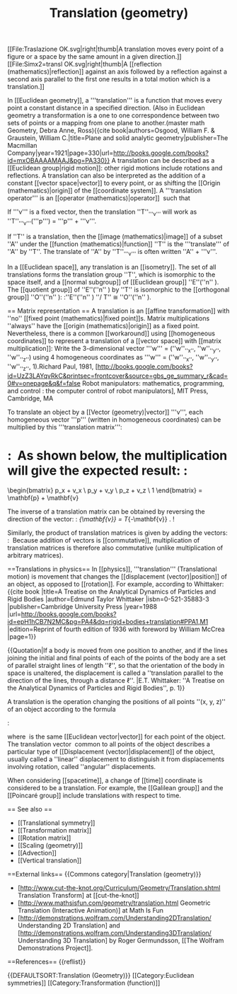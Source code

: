 ﻿---
lastrevid: 635708724
pageid: 204682
canonicalurl: http://en.wikipedia.org/wiki/Translation_(geometry)
title: Translation (geometry)
editurl: http://en.wikipedia.org/w/index.php?title=Translation_(geometry)&action=edit
length: 7286
contentmodel: wikitext
pagelanguage: en
touched: 2015-02-14T13:05:20Z
ns: 0
fullurl: http://en.wikipedia.org/wiki/Translation_(geometry)
---

<!-- content from article translation (physics) has been merged with this article {{Merge from|Translation (physics)|date=December 2010}}-->
<!-- added references {{unreferenced|date=December 2007}}-->
[[File:Traslazione OK.svg|right|thumb|A translation moves every point of a figure or a space by the same amount in a given direction.]]
[[File:Simx2=transl OK.svg|right|thumb|A [[reflection (mathematics)|reflection]] against an axis followed by a reflection against a second axis parallel to the first one results in a total motion which is a translation.]]

In [[Euclidean geometry]], a '''translation''' is a function that moves every point a constant distance in a specified direction. (Also in Euclidean geometry a transformation is a one to one correspondence between two sets of points or a mapping from one plane to another.(master math Geometry, Debra Anne, Ross)<ref>{{cite book|authors=Osgood, William F. & Graustein, William C.|title=Plane and solid analytic geometry|publisher=The Macmillan Company|year=1921|page=330|url=http://books.google.com/books?id=mxOBAAAAMAAJ&pg=PA330}}</ref> A translation can be described as a [[Euclidean group|rigid motion]]: other rigid motions include rotations and reflections. A translation can also be interpreted as the addition of a constant [[vector space|vector]] to every point, or as shifting the [[Origin (mathematics)|origin]] of the [[coordinate system]]. A '''translation operator''' is an [[operator (mathematics)|operator]] <math>T_\mathbf{\delta}</math> such that <math>T_\mathbf{\delta} f(\mathbf{v}) = f(\mathbf{v}+\mathbf{\delta}).</math>

If '''v''' is a fixed vector, then the translation ''T''<sub>'''v'''</sub> will work as ''T''<sub>'''v'''</sub>('''p''') = '''p''' + '''v'''.

If ''T'' is a translation, then the [[image (mathematics)|image]] of a subset ''A'' under the [[function (mathematics)|function]] ''T'' is the '''translate''' of ''A'' by ''T''. The translate of ''A'' by ''T''<sub>'''v'''</sub> is often written ''A'' + '''v'''.

In a [[Euclidean space]], any translation is an [[isometry]]. The set of all translations forms the translation group ''T'', which is isomorphic to the space itself, and a [[normal subgroup]] of [[Euclidean group]] ''E''(''n'' ). The [[quotient group]] of ''E''(''n'' ) by ''T'' is isomorphic to the [[orthogonal group]] ''O''(''n'' ):
:''E''(''n'' ) ''/ T'' ≅ ''O''(''n'' ).

== Matrix representation ==<!-- This section is linked from [[Affine transformation]] -->
A translation is an [[affine transformation]] with ''no'' [[fixed point (mathematics)|fixed point]]s. Matrix multiplications ''always'' have the [[origin (mathematics)|origin]] as a fixed point. Nevertheless, there is a common [[workaround]] using [[homogeneous coordinates]] to represent a translation of a [[vector space]] with [[matrix multiplication]]: Write the 3-dimensional vector '''w''' = (''w''<sub>''x''</sub>, ''w''<sub>''y''</sub>, ''w''<sub>''z''</sub>) using 4 homogeneous coordinates as '''w''' = (''w''<sub>''x''</sub>, ''w''<sub>''y''</sub>, ''w''<sub>''z''</sub>, 1).<ref>Richard Paul, 1981, [http://books.google.com/books?id=UzZ3LAYqvRkC&printsec=frontcover&source=gbs_ge_summary_r&cad=0#v=onepage&q&f=false Robot manipulators: mathematics, programming, and control : the computer control of robot manipulators], MIT Press, Cambridge, MA</ref>

To translate an object by a [[Vector (geometry)|vector]] '''v''', each homogeneous vector '''p''' (written in homogeneous coordinates) can be multiplied by this '''translation matrix''':

: <math> T_{\mathbf{v}} = 
\begin{bmatrix}
1 & 0 & 0 & v_x \\
0 & 1 & 0 & v_y \\
0 & 0 & 1 & v_z \\
0 & 0 & 0 & 1 
\end{bmatrix}
</math>
As shown below, the multiplication will give the expected result:
: <math> T_{\mathbf{v}} \mathbf{p} =
\begin{bmatrix}
1 & 0 & 0 & v_x \\
0 & 1 & 0 & v_y\\
0 & 0 & 1 & v_z\\
0 & 0 & 0 & 1
\end{bmatrix}
\begin{bmatrix}
p_x \\ p_y \\ p_z \\ 1
\end{bmatrix}
=
\begin{bmatrix}
p_x + v_x \\ p_y + v_y \\ p_z + v_z \\ 1
\end{bmatrix}
= \mathbf{p} + \mathbf{v} </math>

The inverse of a translation matrix can be obtained by reversing the direction of the vector:
: <math> T^{-1}_{\mathbf{v}} = T_{-\mathbf{v}} . \! </math>

Similarly, the product of translation matrices is given by adding the vectors:
: <math> T_{\mathbf{u}}T_{\mathbf{v}} = T_{\mathbf{u}+\mathbf{v}} . \! </math>
Because addition of vectors is [[commutative]], multiplication of translation matrices is therefore also commutative (unlike multiplication of arbitrary matrices).

==Translations in physics==
In [[physics]], '''translation''' (Translational motion) is movement that changes the [[displacement (vector)|position]] of an object, as opposed to [[rotation]]. For example, according to Whittaker:<ref name=Whittaker>{{cite book |title=A Treatise on the Analytical Dynamics of Particles and Rigid Bodies |author=Edmund Taylor Whittaker |isbn=0-521-35883-3 |publisher=Cambridge University Press |year=1988 |url=http://books.google.com/books?id=epH1hCB7N2MC&pg=PA4&dq=rigid+bodies+translation#PPA1,M1 |edition=Reprint of fourth edition of 1936 with foreword by William McCrea |page=1}}</ref>

{{Quotation|If a body is moved from one position to another, and if the lines joining the initial and final points of each of the points of the body are a set of parallel straight lines of length ''ℓ'', so that the orientation of the body in space is unaltered, the displacement is called a ''translation parallel to the direction of the lines, through a distance ℓ''. |E.T. Whittaker: ''A Treatise on the Analytical Dynamics of Particles and Rigid Bodies'', p. 1}}

A translation is the operation changing the positions of all points ''(x, y, z)'' of an object according to the formula

:<math>(x,y,z) \to (x+\Delta x,y+\Delta y, z+\Delta z)</math>

where <math>(\Delta x,\ \Delta y,\ \Delta z)</math> is the same [[Euclidean vector|vector]] for each point of the object. The translation vector <math>(\Delta x,\ \Delta y,\ \Delta z)</math> common to all points of the object describes a particular type of [[Displacement (vector)|displacement]] of the object, usually called a ''linear'' displacement to distinguish it from displacements involving rotation, called ''angular'' displacements.

When considering [[spacetime]], a change of [[time]] coordinate is considered to be a translation. For example, the [[Galilean group]] and the [[Poincaré group]] include translations with respect to time.

== See also ==
* [[Translational symmetry]]
* [[Transformation matrix]]
* [[Rotation matrix]]
* [[Scaling (geometry)]]
* [[Advection]]
* [[Vertical translation]]

==External links==
{{Commons category|Translation (geometry)}}
* [http://www.cut-the-knot.org/Curriculum/Geometry/Translation.shtml Translation Transform] at [[cut-the-knot]]
* [http://www.mathsisfun.com/geometry/translation.html Geometric Translation (Interactive Animation)] at Math Is Fun
* [http://demonstrations.wolfram.com/Understanding2DTranslation/ Understanding 2D Translation] and [http://demonstrations.wolfram.com/Understanding3DTranslation/ Understanding 3D Translation] by Roger Germundsson, [[The Wolfram Demonstrations Project]].

==References==
{{reflist}}

{{DEFAULTSORT:Translation (Geometry)}}
[[Category:Euclidean symmetries]]
[[Category:Transformation (function)]]